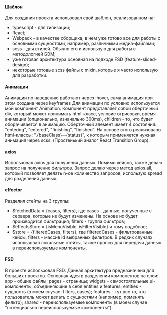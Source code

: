 #### Шаблон

Для создания проекта использовал свой шаблон, реализованном на:
 - typescript - для типизации;
 - React;
 - Webpack - в качестве сборщика, в нем уже готово все для работы с основными сущностями, например, различными медиа-файлами;
 - scss - для стилей. Обычно его и использую для работы с методологией БЭМ;
 - уже готовая архитектура основная на подходе FSD (feature-sliced-design);
 - некоторые готовые scss файлы с mixin, которые я часто использую для разработки.

#### Анимации

Анимации по наведению работают через :hover, сама анимация при этом создана через keyframes
Для анимации по условию используется мой компонент Animation. Компонент представляет собой оберточный div, который может принимать html-класс, условие отрисовки, время анимации (опционально, изначально 300ms), children - то, что будет оборачивается в анимацию. Оберточный элемент имеет 4 состояния: "entering", "entered", "finishing", "finished". На основе этого реализованы html-классы: ".{baseClass}--{status}", к которым применяется нужная анимация через scss. (Простенький аналог React Transition Group). 

#### axios

Использовал axios для получения данных. Помимо кейсов, также делаю запрос на получение фильтров. Запрос делаю через метод axios.all, который позволяет делать n-ое количество запросов, использую spread для разделения данных.

#### effector

Разделил стейты на 3 группы:
 - $fetchedData = {cases, filters}, где cases - данные, полученные с сервера, которые не будут изменены. На основе их будет производится фильтрация; filters - группа фильтров;
 - $effectsStore = {isMenuVisible, isFilterVisible} и тому подобное;
 - $store = {filteredCases, filters}, где filteredCases - фильтрованные кейсы, filters - массив id выбранных фильтров. 
В редких случаях использовал локальные стейты, также пропсы для передачи данных в переиспользуемые компоненты.

#### FSD 

В проекте использовал FSD. Данная архитектура предназначена для больших проектов. Основная идея в разделении компонентов на слои: app - общие файлы; pages - страницы; widgets - самостоятельные ui-компоненты, объединяющие в себя entities и features; entities - сущность (в моем случае: filters, cases); features - тут все то, что пользователь может делать с сущностями (например, поменять фильтр); shared - переиспользуемые компоненты (в моем случае "потенциально переиспользуемые компоненты"). 